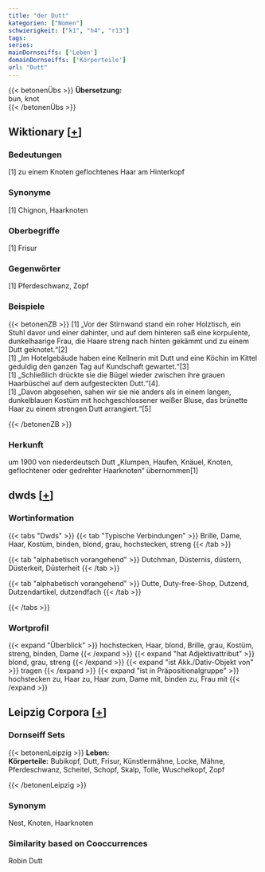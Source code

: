 ```yaml
---
title: "der Dutt"
kategorien: ["Nomen"]
schwierigkeit: ["k1", "h4", "r13"]
tags:
series:
mainDornseiffs: ['Leben']
domainDornseiffs: ['Körperteile']
url: "Dutt"
---
```


{{< betonenÜbs >}}
**Übersetzung:**  
bun, knot  
{{< /betonenÜbs >}}

## Wiktionary [[+](https://de.wiktionary.org/wiki/Dutt)]

### Bedeutungen
[1] zu einem Knoten geflochtenes Haar am Hinterkopf  

### Synonyme
[1] Chignon, Haarknoten  

### Oberbegriffe
[1] Frisur  

### Gegenwörter
[1] Pferdeschwanz, Zopf  

### Beispiele
{{< betonenZB >}}
[1] „Vor der Stirnwand stand ein roher Holztisch, ein Stuhl davor und einer dahinter, und auf dem hinteren saß eine korpulente, dunkelhaarige Frau, die Haare streng nach hinten gekämmt und zu einem Dutt geknotet.“[2]  
[1] „Im Hotelgebäude haben eine Kellnerin mit Dutt und eine Köchin im Kittel geduldig den ganzen Tag auf Kundschaft gewartet.“[3]  
[1] „Schließlich drückte sie die Bügel wieder zwischen ihre grauen Haarbüschel auf dem aufgesteckten Dutt.“[4].  
[1] „Davon abgesehen, sahen wir sie nie anders als in einem langen, dunkelblauen Kostüm mit hochgeschlossener weißer Bluse, das brünette Haar zu einem strengen Dutt arrangiert.“[5]  

{{< /betonenZB >}}
### Herkunft
um 1900 von niederdeutsch Dutt „Klumpen, Haufen, Knäuel, Knoten, geflochtener oder gedrehter Haarknoten“ übernommen[1]  



## dwds [[+](https://www.dwds.de/wb/Dutt)]

### Wortinformation
{{< tabs "Dwds" >}}
{{< tab "Typische Verbindungen" >}}
Brille, Dame, Haar, Kostüm, binden, blond, grau, hochstecken, streng
{{< /tab >}}

{{< tab "alphabetisch vorangehend" >}}
Dutchman, Düsternis, düstern, Düsterkeit, Düsterheit
{{< /tab >}}

{{< tab "alphabetisch vorangehend" >}}
Dutte, Duty-free-Shop, Dutzend, Dutzendartikel, dutzendfach
{{< /tab >}}

{{< /tabs >}}

### Wortprofil
{{< expand "Überblick" >}} hochstecken, Haar, blond, Brille, grau, Kostüm, streng, binden, Dame {{< /expand >}}
{{< expand "hat Adjektivattribut" >}} blond, grau, streng {{< /expand >}}
{{< expand "ist Akk./Dativ-Objekt von" >}} tragen {{< /expand >}}
{{< expand "ist in Präpositionalgruppe" >}} hochstecken zu, Haar zu, Haar zum, Dame mit, binden zu, Frau mit {{< /expand >}}

## Leipzig Corpora [[+](https://corpora.uni-leipzig.de/en/res?word=Dutt&corpusId=deu_newscrawl-public_2018)]

### Dornseiff Sets
{{< betonenLeipzig >}}
**Leben:**  
**Körperteile:** Bubikopf, Dutt, Frisur, Künstlermähne, Locke, Mähne, Pferdeschwanz, Scheitel, Schopf, Skalp, Tolle, Wuschelkopf, Zopf  

{{< /betonenLeipzig >}}

### Synonym
Nest, Knoten, Haarknoten


### Similarity based on Cooccurrences
Robin Dutt

